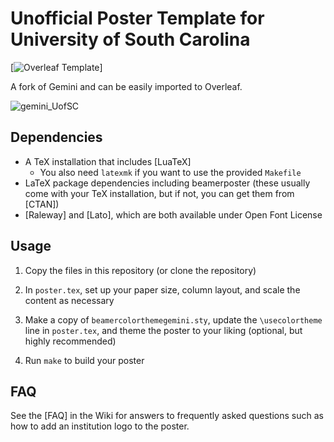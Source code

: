 # Unofficial Poster Template for University of South Carolina
 [![Overleaf Template](https://img.shields.io/badge/Overleaf-Template-success?logo=overleaf)]

A fork of Gemini and can be easily imported to Overleaf. 

![gemini_UofSC](https://people.stat.sc.edu/hoyen/Unofficial_Poster_Template_for_University_of_South_Carolina.jpg)

## Dependencies

* A TeX installation that includes [LuaTeX]
    * You also need `latexmk` if you want to use the provided `Makefile`
* LaTeX package dependencies including beamerposter (these usually come with
  your TeX installation, but if not, you can get them from [CTAN])
* [Raleway] and [Lato], which are both available under Open Font License

## Usage

1. Copy the files in this repository (or clone the repository)

1. In `poster.tex`, set up your paper size, column layout, and scale the
   content as necessary

1. Make a copy of `beamercolorthemegemini.sty`, update the `\usecolortheme`
   line in `poster.tex`, and theme the poster to your liking (optional, but
   highly recommended)

1. Run `make` to build your poster

## FAQ

See the [FAQ] in the Wiki for answers to frequently asked questions such as how
to add an institution logo to the poster.

